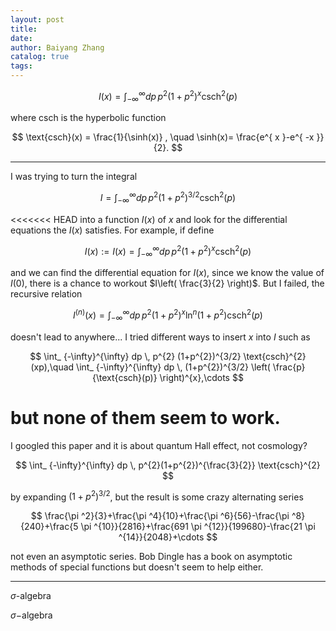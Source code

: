 ```yaml
---
layout: post
title:
date:
author: Baiyang Zhang
catalog: true
tags:
---
```


$$
I(x) =\int_ {-\infty}^{\infty} dp \,    p^{2} (1+p^{2})^{x} \text{csch}^{2}(p)
$$

where $\text{csch}$ is the hyperbolic function 

$$
\text{csch}(x) = \frac{1}{\sinh(x)} , \quad \sinh(x)= \frac{e^{ x }-e^{ -x }}{2}.
$$

- - -


I was trying to turn the integral

$$
I =\int_ {-\infty}^{\infty} dp \,    p^{2} (1+p^{2})^{3/2} \text{csch}^{2}(p)
$$

<<<<<<< HEAD
into a function $I(x)$ of $x$ and look for the differential equations the $I(x)$ satisfies. For example, if define

$$
I(x) := I(x) =\int_ {-\infty}^{\infty} dp \,    p^{2} (1+p^{2})^{x} \text{csch}^{2}(p)
$$

and we can find the differential equation for $I(x)$, since we know the value of $I(0)$, there is a chance to workout $I\left( \frac{3}{2} \right)$. But I failed, the recursive relation 

$$
I^{(n)}(x) = \int_ {-\infty}^{\infty} dp \,  p^{2} (1+p^{2})^{x} \ln^{n}(1+p^{2}) \text{csch}^{2}(p)
$$

doesn't lead to anywhere... I tried different ways to insert $x$ into $I$ such as 

$$
\int_ {-\infty}^{\infty} dp \, p^{2} (1+p^{2})^{3/2} \text{csch}^{2}(xp),\quad  \int_ {-\infty}^{\infty} dp \,  (1+p^{2})^{3/2} \left( \frac{p}{\text{csch}(p)} \right)^{x},\cdots
$$

but none of them seem to work.
=======
I googled this paper and it is about quantum Hall effect, not cosmology? 



$$
\int_ {-\infty}^{\infty} dp \,  p^{2}(1+p^{2})^{\frac{3}{2}} \text{csch}^{2}
$$

by expanding $(1+p^{2})^{3/2}$, but the result is some crazy alternating series

$$
\frac{\pi ^2}{3}+\frac{\pi ^4}{10}+\frac{\pi ^6}{56}-\frac{\pi ^8}{240}+\frac{5 \pi ^{10}}{2816}+\frac{691 \pi ^{12}}{199680}-\frac{21 \pi ^{14}}{2048}+\cdots
$$

not even an asymptotic series. Bob Dingle has a book on asymptotic methods of special functions but doesn't seem to help either.

- - -
$\sigma$-algebra

$\sigma-$algebra